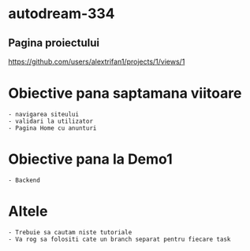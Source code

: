 # autodream-334

## Pagina proiectului
https://github.com/users/alextrifan1/projects/1/views/1

# Obiective pana saptamana viitoare
	- navigarea siteului
	- validari la utilizator
	- Pagina Home cu anunturi
# Obiective pana la Demo1
	- Backend
# Altele
	- Trebuie sa cautam niste tutoriale
	- Va rog sa folositi cate un branch separat pentru fiecare task
